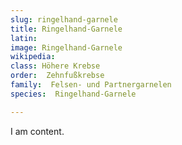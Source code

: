 ```yaml
---
slug: ringelhand-garnele
title: Ringelhand-Garnele
latin:
image: Ringelhand-Garnele
wikipedia: 
class: Höhere Krebse
order:  Zehnfußkrebse
family:  Felsen- und Partnergarnelen
species:  Ringelhand-Garnele

---
```


I am content.

